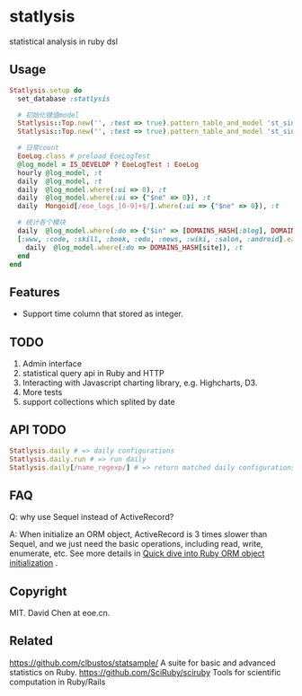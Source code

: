 statlysis
===============================================
statistical analysis in ruby dsl

Usage
-----------------------------------------------
```ruby
Statlysis.setup do
  set_database :statlysis

  # 初始化键值model
  Statlysis::Top.new('', :test => true).pattern_table_and_model 'st_single_kvs'
  Statlysis::Top.new('', :test => true).pattern_table_and_model 'st_single_kv_histories'

  # 日常count
  EoeLog.class # preload EoeLogTest
  @log_model = IS_DEVELOP ? EoeLogTest : EoeLog
  hourly @log_model, :t
  daily  @log_model, :t
  daily  @log_model.where(:ui => 0), :t
  daily  @log_model.where(:ui => {"$ne" => 0}), :t
  daily  Mongoid[/eoe_logs_[0-9]+$/].where(:ui => {"$ne" => 0}), :t

  # 统计各个模块
  daily  @log_model.where(:do => {"$in" => [DOMAINS_HASH[:blog], DOMAINS_HASH[:my]]}), :t
  [:www, :code, :skill, :book, :edu, :news, :wiki, :salon, :android].each do |site|
    daily  @log_model.where(:do => DOMAINS_HASH[site]), :t
  end
end
```

Features
-----------------------------------------------
* Support time column that stored as integer.

TODO
-----------------------------------------------
1. Admin interface
2. statistical query api in Ruby and HTTP
3. Interacting with Javascript charting library, e.g. Highcharts, D3.
5. More tests
6. support collections which splited by date

API TODO
-----------------------------------------------
```ruby
Statlysis.daily # => daily configurations
Statlysis.daily.run # => run daily
Statlysis.daily[/name_regexp/] # => return matched daily configurations
```

FAQ
-----------------------------------------------
Q: why use Sequel instead of ActiveRecord?

A: When initialize an ORM object, ActiveRecord is 3 times slower than Sequel, and we just need the basic operations, including read, write, enumerate, etc. See more details in [Quick dive into Ruby ORM object initialization](http://merbist.com/2012/02/23/quick-dive-into-ruby-orm-object-initialization/) .


Copyright
-----------------------------------------------
MIT. David Chen at eoe.cn.


Related
-----------------------------------------------
https://github.com/clbustos/statsample/  A suite for basic and advanced statistics on Ruby. 
https://github.com/SciRuby/sciruby Tools for scientific computation in Ruby/Rails
